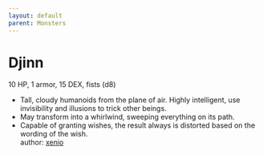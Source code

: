 ```yaml
---
layout: default
parent: Monsters
---
```

# Djinn
10 HP, 1 armor, 15 DEX, fists (d8)  
- Tall, cloudy humanoids from the plane of air.   Highly intelligent, use invisibility and illusions to trick other beings.  
- May transform into a whirlwind, sweeping everything on its path.  
- Capable of granting wishes, the result always is distorted based on the wording of the wish.  
author: [xenio](https://xenioinabottle.blogspot.com)
